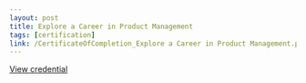 ```yaml
---
layout: post
title: Explore a Career in Product Management
tags: [certification]
link: /CertificateOfCompletion_Explore a Career in Product Management.pdf
---
```


<a href="/CertificateOfCompletion_Explore a Career in Product Management.pdf" target="_blank">View credential</a>